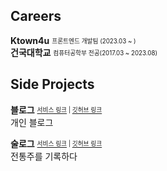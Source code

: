 ## Careers

**Ktown4u** <sub><sup>프론트엔드 개발팀 (2023.03 ~ )</sup></sub><br/>
**건국대학교** <sub><sup>컴퓨터공학부 전공(2017.03 ~ 2023.08)</sup></sub>


## Side Projects

**블로그** <sub><sup>[서비스 링크](https://wonse.dev) | [깃허브 링크](https://github.com/shinwonse/blog)</sup></sub><br/>
개인 블로그

**술로그** <sub><sup>[서비스 링크](https://sullog-client.vercel.app/) | [깃허브 링크](https://github.com/sullog-official/sullog-client)</sup></sub><br/>
전통주를 기록하다
